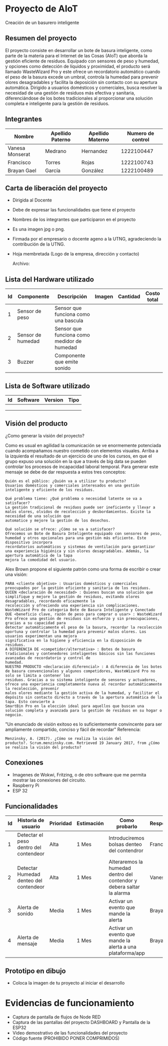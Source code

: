 # Proyecto de AIoT
Creación de un basurero inteligente 

## Resumen del proyecto
El proyecto consiste en desarrollar un bote de basura inteligente, como parte de la materia para el Internet de las Cosas (AIoT) que aborda la gestión eficiente de residuos. Equipado con sensores de peso y humedad, y opciones como detección de líquidos y proximidad, el producto será llamado WasteWizard Pro y este ofrece un recordatorio automático cuando el peso de la basura excede un umbral, controla la humedad para prevenir olores desagradables y facilita la deposición sin contacto con su apertura automática. Dirigido a usuarios domésticos y comerciales, busca resolver la necesidad de una gestión de residuos más efectiva y sanitaria, diferenciándose de los botes tradicionales al proporcionar una solución completa e inteligente para la gestión de residuos.

## Integrantes
|Nombre | Apellido Paterno | Apellido Materno |Numero de control|
|-|-|-|-|
|Vanesa Monserat|Medrano|Hernandez|1222100447|
|Francisco|Torres|Rojas|1222100743|
|Brayan Gael|García|González|1222100489|

## Carta de liberación del proyecto
- Dirigida al Docente
- Debe de expresar las funcionalidades que tiene el proyecto
- Nombres de los integrantes que participaron en el proyecto
- Es una imagen jpg o png.
- Firmada por el empresario o docente ageno a la UTNG, agradeciendo la contribución de la UTNG.
- Hoja membretada (Logo de la empresa, dirección y contacto)

  Archivo:

## Lista del Hardware utilizado 
| Id | Componente | Descripción | Imagen | Cantidad | Costo total |
|----|------------|-------------|--------|----------|-------------|
| 1 |Sensor de peso |Sensor que funciona como una bascula|        |          |             |
| 2 |Sensor de humedad |Sensor que funciona como medidor de humedad           |        |          |             |
| 3 |Buzzer           |Componente que emite sonido             |        |          |             |

## Lista de Software utilizado
| Id | Software | Version | Tipo |
|----|----------|---------|------|
|    |          |         |      |
|    |          |         |      |
|    |          |         |      |

## Visión del producto
¿Como generar la visión del proyecto?

Como es usual en agilidad la comunicación se ve enormemente potenciada cuando acompañamos nuestro cometido con elementos visuales. Arriba a la izquierda el resultado de un ejercicio de uno de los cursos, en que el grupo expuso una solución en la que a través de big data se pueden controlar los procesos de incapacidad laboral temporal.
Para generar este mensaje se debe de dar respuesta a estos tres conceptos:

    Quién es el público: ¿Quién va a utilizar tu producto?
    Usuarios domésticos y comerciales interesados en una gestión inteligente y eficiente de los residuos.
    
    Qué problema tiene: ¿Qué problema o necesidad latente se va a satisfacer?
    La gestión tradicional de residuos puede ser ineficiente y llevar a malos olores, olvidos de recolección y desbordamientos. Existe la necesidad de una solución que 
    automatice y mejore la gestión de los desechos.
   
    Qué solución se ofrece: ¿Cómo se va a satisfacer?
    Ofrecemos un Bote de Basura Inteligente equipado con sensores de peso, humedad y otros opcionales para una gestión más eficiente. Este dispositivo incorpora 
    recordatorios automáticos y sistemas de ventilación para garantizar una experiencia higiénica y sin olores desagradables. Además, la apertura automática de la tapa 
    mejora la comodidad del usuario.

Alex Brown propone el siguiente patrón como una forma de escribir o crear una visión: 

    PARA <cliente objetivo> : Usuarios domésticos y comerciales preocupados por la gestión eficiente y sanitaria de los residuos.
    QUIEN <declaración de necesidad> : Quienes buscan una solución que simplifique y mejore la gestión de residuos, evitando olores desagradables, recordando eficazmente la 
    recolección y ofreciendo una experiencia sin complicaciones.
    WasteWizard Pro de categoria Bote de Basura Inteligente y Conectado 
    QUE <beneficio clave, razón de peso para comprar o usar> : WasteWizard Pro ofrece una gestión de residuos sin esfuerzo y sin preocupaciones, gracias a su capacidad para 
    detectar automáticamente el peso de la basura, recordar la recolección oportuna y controlar la humedad para prevenir malos olores. Los usuarios experimentan una mejora 
    significativa en la higiene y eficiencia en la disposición de residuos.
    A DIFERENCIA DE <competidor/alternativa> : Botes de basura tradicionales y contenedores inteligentes básicos sin las funciones avanzadas de recordatorio y control de 
    humedad.
    NUESTRO PRODUCTO <declaración diferencial> : A diferencia de los botes de basura convencionales y algunos competidores, WasteWizard Pro no solo se limita a contener los 
    residuos. Gracias a su sistema inteligente de sensores y actuadores, ofrece una experiencia completamente nueva al recordar automáticamente la recolección, prevenir 
    malos olores mediante la gestión activa de la humedad, y facilitar el depósito sin contacto directo a través de la apertura automática de la tapa. Esto convierte a 
    SmartBin Pro en la elección ideal para aquellos que buscan una solución completa y avanzada para la gestión de residuos en su hogar o negocio.


"Un enunciado de visión exitoso
es lo suficientemente convincente
para ser ampliamente compartido,
conciso y fácil de recordar"
Referencia:

    Menzinsky, A. (2017). ¿Cómo se realiza la visión del producto?. Scrum.menzinsky.com. Retrieved 19 January 2017, from ¿Cómo se realiza la visión del producto?


## Conexiones
- Imagenes de Wokwi, Fritzing, o de otro software que me permita mostrar las conexiones del circuito.
- Raspberry Pi
- ESP 32

## Funcionalidades

| Id | Historia de usuario | Prioridad | Estimación | Como probarlo | Responsable |
|----|---------------------|-----------|------------|---------------|-------------|
| 1  | Detectar el peso  dentro del contendeor|  Alta         |  1 Mes          | Introduciremos bolsas denteo del contendror |   Francisco          |
| 2  | Detectar Humedad denteo del contendeor |Alta           |  1 Mes        | Alteraremos la humedad dentro del contendor y debera saltar la alarma  |  Vanesa          |
| 3  | Alerta de sonido                       |Media          |  1 Mes         |Activar un evento que mande la alerta               | Brayan            |
| 4  | Alerta de mensaje                   |Media          |  1 Mes         |Activar un evento que mande la alerta a una plataforma/app               | Brayan            |

## Prototipo en dibujo
- Coloca la imagen de tu proyecto al iniciar el desarrollo

# Evidencias de funcionamiento
- Captura de pantalla de flujos de Node RED
- Captura de las pantallas del proyecto DASHBOARD y Pantalla de la ESP32
- Video demostrativo de las funcionalidades del proyecto
- Código fuente (PROHIBIDO PONER COMPRIMIDOS)


